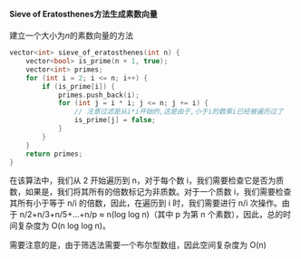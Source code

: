 #### Sieve of Eratosthenes方法生成素数向量
建立一个大小为$n$的素数向量的方法
```cpp 
vector<int> sieve_of_eratosthenes(int n) {
    vector<bool> is_prime(n + 1, true);
    vector<int> primes;
    for (int i = 2; i <= n; i++) {
        if (is_prime[i]) {
            primes.push_back(i);
            for (int j = i * i; j <= n; j += i) {
	            // 注意过滤是从i*i开始的,这是由于,小于i的数乘i已经被遍历过了
                is_prime[j] = false;
            }
        }
    }
    return primes;
}
```

在该算法中，我们从 2 开始遍历到 n，对于每个数 i，我们需要检查它是否为质数，如果是，我们将其所有的倍数标记为非质数。对于一个质数 i，我们需要检查其所有小于等于 n/i 的倍数，因此，在遍历到 i 时，我们需要进行 n/i 次操作。由于 n/2+n/3+n/5+...+n/p ≈ n(log log n)（其中 p 为第 n 个素数），因此，总的时间复杂度为 O(n log log n)。

需要注意的是，由于筛选法需要一个布尔型数组，因此空间复杂度为 O(n)